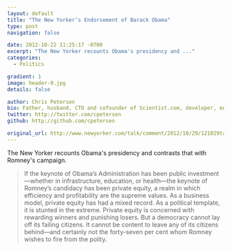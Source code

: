```yaml
---
layout: default
title: "The New Yorker’s Endorsement of Barack Obama"
type: post
navigation: false

date: 2012-10-22 11:25:17 -0700
excerpt: "The New Yorker recounts Obama's presidency and ..."
categories:
  - Politics

gradient: 1
image: header-9.jpg
details: false

author: Chris Petersen
bio: Father, husband, CTO and cofounder of Scientist.com, developer, entrepreneur and technologist.
twitter: http://twitter.com/cpetersen
github: http://github.com/cpetersen

original_url: http://www.newyorker.com/talk/comment/2012/10/29/121029taco_talk_editors?mbid=social_retweet
---
```



The New Yorker recounts Obama's presidency and contrasts that with Romney's campaign.

 > If the keynote of Obama’s Administration has been public investment—whether in infrastructure, education, or health—the keynote of Romney’s candidacy has been private equity, a realm in which efficiency and profitability are the supreme values. As a business model, private equity has had a mixed record. As a political template, it is stunted in the extreme. Private equity is concerned with rewarding winners and punishing losers. But a democracy cannot lay off its failing citizens. It cannot be content to leave any of its citizens behind—and certainly not the forty-seven per cent whom Romney wishes to fire from the polity.

